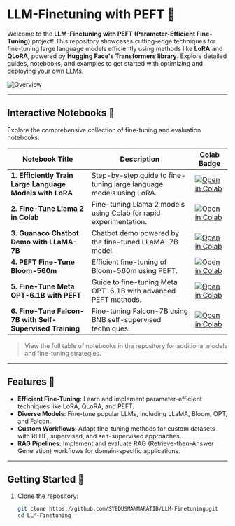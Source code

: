 # LLM-Finetuning with PEFT 🚀

Welcome to the **LLM-Finetuning with PEFT (Parameter-Efficient Fine-Tuning)** project! This repository showcases cutting-edge techniques for fine-tuning large language models efficiently using methods like **LoRA** and **QLoRA**, powered by **Hugging Face's Transformers library**. Explore detailed guides, notebooks, and examples to get started with optimizing and deploying your own LLMs.

![Overview](https://huggingface.co/datasets/trl-internal-testing/example-images/resolve/main/images/trl_overview.png)

---

## Interactive Notebooks 📑

Explore the comprehensive collection of fine-tuning and evaluation notebooks:

| Notebook Title                                               | Description                                                  | Colab Badge                                                  |
| ------------------------------------------------------------ | ------------------------------------------------------------ | ------------------------------------------------------------ |
| **1. Efficiently Train Large Language Models with LoRA**     | Step-by-step guide to fine-tuning large language models using LoRA. | [![Open in Colab](https://colab.research.google.com/assets/colab-badge.svg)](https://colab.research.google.com/github/SYEDUSMANMARATIB/LLM-Finetuning/blob/main/1.Efficiently_train_Large_Language_Models_with_LoRA_and_Hugging_Face.ipynb) |
| **2. Fine-Tune Llama 2 in Colab**                            | Fine-tuning Llama 2 models using Colab for rapid experimentation. | [![Open in Colab](https://colab.research.google.com/assets/colab-badge.svg)](https://colab.research.google.com/github/SYEDUSMANMARATIB/LLM-Finetuning/blob/main/2.Fine_Tune_Your_Own_Llama_2_Model_in_a_Colab_Notebook.ipynb) |
| **3. Guanaco Chatbot Demo with LLaMA-7B**                    | Chatbot demo powered by the fine-tuned LLaMA-7B model.       | [![Open in Colab](https://colab.research.google.com/assets/colab-badge.svg)](https://colab.research.google.com/github/SYEDUSMANMARATIB/LLM-Finetuning/blob/main/3.Guanaco_Chatbot_Demo_with_LLaMA-7B_Model.ipynb) |
| **4. PEFT Fine-Tune Bloom-560m**                             | Efficient fine-tuning of Bloom-560m using PEFT.              | [![Open in Colab](https://colab.research.google.com/assets/colab-badge.svg)](https://colab.research.google.com/github/SYEDUSMANMARATIB/LLM-Finetuning/blob/main/4.PEFT_Finetune_Bloom_560m_tagger.ipynb) |
| **5. Fine-Tune Meta OPT-6.1B with PEFT**                     | Guide to fine-tuning Meta OPT-6.1B with advanced PEFT methods. | [![Open in Colab](https://colab.research.google.com/assets/colab-badge.svg)](https://colab.research.google.com/github/SYEDUSMANMARATIB/LLM-Finetuning/blob/main/5.Finetune_Meta_OPT-6-1b_Model_bnb_peft.ipynb) |
| **6. Fine-Tune Falcon-7B with Self-Supervised Training**      | Fine-tuning Falcon-7B using BNB self-supervised techniques.  | [![Open in Colab](https://colab.research.google.com/assets/colab-badge.svg)](https://colab.research.google.com/github/SYEDUSMANMARATIB/LLM-Finetuning/blob/main/6.Finetune_Falcon-7b_with_BNB_Self_Supervised_Training.ipynb) |

> View the full table of notebooks in the repository for additional models and fine-tuning strategies.

---

## Features 🌟
- **Efficient Fine-Tuning**: Learn and implement parameter-efficient techniques like LoRA, QLoRA, and PEFT.
- **Diverse Models**: Fine-tune popular LLMs, including LLaMA, Bloom, OPT, and Falcon.
- **Custom Workflows**: Adapt fine-tuning methods for custom datasets with RLHF, supervised, and self-supervised approaches.
- **RAG Pipelines**: Implement and evaluate RAG (Retrieve-then-Answer Generation) workflows for domain-specific applications.

---

## Getting Started 🚀

1. Clone the repository:
   ```bash
   git clone https://github.com/SYEDUSMANMARATIB/LLM-Finetuning.git
   cd LLM-Finetuning
